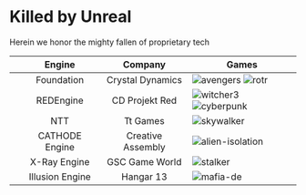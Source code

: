 # Killed by Unreal
Herein we honor the mighty fallen of proprietary tech

|| Engine | Company | Games |
| --- | :---: | :---: | --- |
|| Foundation | Crystal Dynamics | ![avengers](https://github.com/redorav/killed-by-unreal/blob/master/images/avengers.png) ![rotr](https://github.com/redorav/killed-by-unreal/blob/master/images/rise-tomb-raider.png) |
|| REDEngine | CD Projekt Red | ![witcher3](https://github.com/redorav/killed-by-unreal/blob/master/images/the-witcher-3.png) ![cyberpunk](https://github.com/redorav/killed-by-unreal/blob/master/images/cyberpunk-2077.png)  |
|| NTT | Tt Games | ![skywalker](https://github.com/redorav/killed-by-unreal/blob/master/images/lego-skywalker-saga.png) |
|| CATHODE Engine | Creative Assembly | ![alien-isolation](https://github.com/redorav/killed-by-unreal/blob/master/images/alien-isolation.png) |
|| X-Ray Engine | GSC Game World | ![stalker](https://github.com/redorav/killed-by-unreal/blob/master/images/stalker.png) |
|| Illusion Engine | Hangar 13 | ![mafia-de](https://github.com/redorav/killed-by-unreal/blob/master/images/mafia-de.png) |

